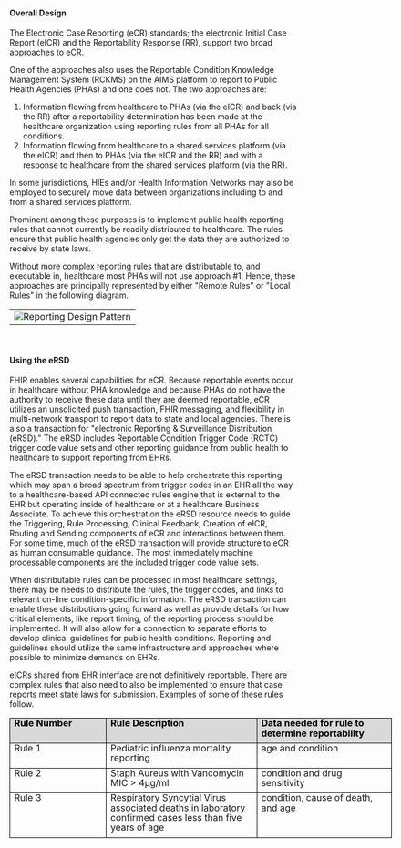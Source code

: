 #### Overall Design

The Electronic Case Reporting (eCR) standards; the electronic Initial Case Report (eICR) and the Reportability Response (RR), support two broad approaches to eCR.

One of the approaches also uses the Reportable Condition Knowledge Management System (RCKMS) on the AIMS platform to report to Public Health Agencies (PHAs) and one does not. The two approaches are:

1. Information flowing from healthcare to PHAs (via the eICR) and back (via the RR) after a reportability determination has been made at the healthcare organization using reporting rules from all PHAs for all conditions.
2. Information flowing from healthcare to a shared services platform (via the eICR) and then to PHAs (via the eICR and the RR) and with a response to healthcare from the shared services platform (via the RR).

In some jurisdictions, HIEs and/or Health Information Networks may also be employed to securely move data between organizations including to and from a shared services platform.

Prominent among these purposes is to implement public health reporting rules that cannot currently be readily distributed to healthcare. The rules ensure that public health agencies only get the data they are authorized to receive by state laws.

Without more complex reporting rules that are distributable to, and executable in, healthcare most PHAs will not use approach #1. Hence, these approaches are principally represented by either "Remote Rules" or "Local Rules" in the following diagram.

<table><tr><td><img src="ReportingDesignPattern.jpg" alt="Reporting Design Pattern" class="figure-img-portrait img-responsive img-rounded center-block" /></td></tr></table>

&nbsp;

#### Using the eRSD

FHIR enables several capabilities for eCR. Because reportable events occur in healthcare without PHA knowledge and because PHAs do not have the authority to receive these data until they are deemed reportable, eCR utilizes an unsolicited push transaction, FHIR messaging, and flexibility in multi-network transport to report data to state and local agencies. There is also a transaction for "electronic Reporting & Surveillance Distribution (eRSD)." The eRSD includes Reportable Condition Trigger Code (RCTC) trigger code value sets and other reporting guidance from public health to healthcare to support reporting from EHRs.

The eRSD transaction needs to be able to help orchestrate this reporting which may span a broad spectrum from trigger codes in an EHR all the way to a healthcare-based API connected rules engine that is external to the EHR but operating inside of healthcare or at a healthcare Business Associate. To achieve this orchestration the eRSD resource needs to guide the Triggering, Rule Processing, Clinical Feedback, Creation of eICR, Routing and Sending components of eCR and interactions between them. For some time, much of the eRSD transaction will provide structure to eCR as human consumable guidance. The most immediately machine processable components are the included trigger code value sets.

When distributable rules can be processed in most healthcare settings, there may be needs to distribute the rules, the trigger codes, and links to relevant on-line condition-specific information. The eRSD transaction can enable these distributions going forward as well as provide details for how critical elements, like report timing, of the reporting process should be implemented. It will also allow for a connection to separate efforts to develop clinical guidelines for public health conditions. Reporting and guidelines should utilize the same infrastructure and approaches where possible to minimize demands on EHRs.

eICRs shared from EHR interface are not definitively reportable. There are complex rules that also need to also be implemented to ensure that case reports meet state laws for submission. Examples of some of these rules follow.

<table style="width:503.0pt;border-collapse:collapse;border:none;">
    <tbody>
        <tr>
            <td style="width: 124pt;border: 1pt solid windowtext;background: rgb(217, 217, 217) none repeat scroll 0% 0%;padding: 0cm 5.4pt;vertical-align: top;">
                <p style='margin-top:0cm;margin-right:0cm;margin-bottom:6.0pt;margin-left:0cm;line-height:13.0pt;'><strong><span style="color:black;">Rule Number</span></strong></p>
            </td>
            <td style="width: 201.8pt;border-color: windowtext windowtext windowtext currentcolor;border-style: solid solid solid none;border-width: 1pt 1pt 1pt medium;border-image: none 100% / 1 / 0 stretch;background: rgb(217, 217, 217) none repeat scroll 0% 0%;padding: 0cm 5.4pt;vertical-align: top;">
                <p style='margin-top:0cm;margin-right:0cm;margin-bottom:6.0pt;margin-left:0cm;line-height:13.0pt;'><strong><span style="color:black;">Rule Description</span></strong></p>
            </td>
            <td style="width: 177.2pt;border-color: windowtext windowtext windowtext currentcolor;border-style: solid solid solid none;border-width: 1pt 1pt 1pt medium;border-image: none 100% / 1 / 0 stretch;background: rgb(217, 217, 217) none repeat scroll 0% 0%;padding: 0cm 5.4pt;vertical-align: top;">
                <p style='margin-top:0cm;margin-right:0cm;margin-bottom:6.0pt;margin-left:0cm;line-height:13.0pt;'><strong><span style="color:black;">Data needed for rule to determine reportability</span></strong></p>
            </td>
        </tr>
        <tr>
            <td style="width: 124pt;border-color: currentcolor windowtext windowtext;border-style: none solid solid;border-width: medium 1pt 1pt;border-image: none 100% / 1 / 0 stretch;padding: 0cm 5.4pt;vertical-align: top;">
                <p style='margin-top:0cm;margin-right:0cm;margin-bottom:6.0pt;margin-left:0cm;line-height:13.0pt;'>Rule 1</p>
            </td>
            <td style="width: 201.8pt;border-color: currentcolor windowtext windowtext currentcolor;border-style: none solid solid none;border-width: medium 1pt 1pt medium;padding: 0cm 5.4pt;vertical-align: top;">
                <p style='margin-top:0cm;margin-right:0cm;margin-bottom:6.0pt;margin-left:0cm;line-height:13.0pt;'>Pediatric influenza mortality reporting</p>
            </td>
            <td style="width: 177.2pt;border-color: currentcolor windowtext windowtext currentcolor;border-style: none solid solid none;border-width: medium 1pt 1pt medium;padding: 0cm 5.4pt;vertical-align: top;">
                <p style='margin-top:0cm;margin-right:0cm;margin-bottom:6.0pt;margin-left:0cm;line-height:13.0pt;'>age and condition</p>
            </td>
        </tr>
        <tr>
            <td style="width: 124pt;border-color: currentcolor windowtext windowtext;border-style: none solid solid;border-width: medium 1pt 1pt;border-image: none 100% / 1 / 0 stretch;padding: 0cm 5.4pt;vertical-align: top;">
                <p style='margin-top:0cm;margin-right:0cm;margin-bottom:6.0pt;margin-left:0cm;line-height:13.0pt;'>Rule 2</p>
            </td>
            <td style="width: 201.8pt;border-color: currentcolor windowtext windowtext currentcolor;border-style: none solid solid none;border-width: medium 1pt 1pt medium;padding: 0cm 5.4pt;vertical-align: top;">
                <p style='margin-top:0cm;margin-right:0cm;margin-bottom:6.0pt;margin-left:0cm;line-height:13.0pt;'>Staph Aureus with Vancomycin MIC &gt; 4&mu;g/ml</p>
            </td>
            <td style="width: 177.2pt;border-color: currentcolor windowtext windowtext currentcolor;border-style: none solid solid none;border-width: medium 1pt 1pt medium;padding: 0cm 5.4pt;vertical-align: top;">
                <p style='margin-top:0cm;margin-right:0cm;margin-bottom:6.0pt;margin-left:0cm;line-height:13.0pt;'>condition and drug sensitivity</p>
            </td>
        </tr>
        <tr>
            <td style="width: 124pt;border-color: currentcolor windowtext windowtext;border-style: none solid solid;border-width: medium 1pt 1pt;border-image: none 100% / 1 / 0 stretch;padding: 0cm 5.4pt;vertical-align: top;">
                <p style='margin-top:0cm;margin-right:0cm;margin-bottom:6.0pt;margin-left:0cm;line-height:13.0pt;'>Rule 3</p>
            </td>
            <td style="width: 201.8pt;border-color: currentcolor windowtext windowtext currentcolor;border-style: none solid solid none;border-width: medium 1pt 1pt medium;padding: 0cm 5.4pt;vertical-align: top;">
                <p style='margin-top:0cm;margin-right:0cm;margin-bottom:6.0pt;margin-left:0cm;line-height:13.0pt;'>Respiratory Syncytial Virus associated deaths in laboratory confirmed cases less than five years of age</p>
            </td>
            <td style="width: 177.2pt;border-color: currentcolor windowtext windowtext currentcolor;border-style: none solid solid none;border-width: medium 1pt 1pt medium;padding: 0cm 5.4pt;vertical-align: top;">
                <p style='margin-top:0cm;margin-right:0cm;margin-bottom:6.0pt;margin-left:0cm;line-height:13.0pt;'>condition, cause of death, and age</p>
            </td>
        </tr>
    </tbody>
</table>
